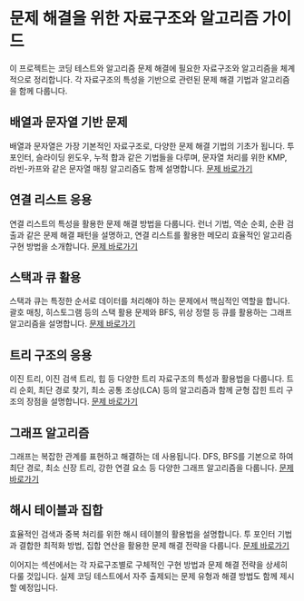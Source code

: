 # 문제 해결을 위한 자료구조와 알고리즘 가이드

이 프로젝트는 코딩 테스트와 알고리즘 문제 해결에 필요한 자료구조와 알고리즘을 체계적으로 정리합니다. 각 자료구조의 특성을 기반으로 관련된 문제 해결 기법과 알고리즘을 함께 다룹니다.

## 배열과 문자열 기반 문제
배열과 문자열은 가장 기본적인 자료구조로, 다양한 문제 해결 기법의 기초가 됩니다. 투 포인터, 슬라이딩 윈도우, 누적 합과 같은 기법들을 다루며, 문자열 처리를 위한 KMP, 라빈-카프와 같은 문자열 매칭 알고리즘도 함께 설명합니다.
[문제 바로가기](./Array_String/README.md)

## 연결 리스트 응용
연결 리스트의 특성을 활용한 문제 해결 방법을 다룹니다. 런너 기법, 역순 순회, 순환 검출과 같은 문제 해결 패턴을 설명하고, 연결 리스트를 활용한 메모리 효율적인 알고리즘 구현 방법을 소개합니다.
[문제 바로가기](./LinkedList/README.md)

## 스택과 큐 활용
스택과 큐는 특정한 순서로 데이터를 처리해야 하는 문제에서 핵심적인 역할을 합니다. 괄호 매칭, 히스토그램 등의 스택 활용 문제와 BFS, 위상 정렬 등 큐를 활용하는 그래프 알고리즘을 설명합니다.
[문제 바로가기](./Stack_Queue/README.md)

## 트리 구조의 응용
이진 트리, 이진 검색 트리, 힙 등 다양한 트리 자료구조의 특성과 활용법을 다룹니다. 트리 순회, 최단 경로 찾기, 최소 공통 조상(LCA) 등의 알고리즘과 함께 균형 잡힌 트리 구조의 장점을 설명합니다.
[문제 바로가기](./Tree/README.md)

## 그래프 알고리즘
그래프는 복잡한 관계를 표현하고 해결하는 데 사용됩니다. DFS, BFS를 기본으로 하여 최단 경로, 최소 신장 트리, 강한 연결 요소 등 다양한 그래프 알고리즘을 다룹니다.
[문제 바로가기](./Graph/README.md)

## 해시 테이블과 집합
효율적인 검색과 중복 처리를 위한 해시 테이블의 활용법을 설명합니다. 투 포인터 기법과 결합한 최적화 방법, 집합 연산을 활용한 문제 해결 전략을 다룹니다.
[문제 바로가기](./Hash_Table_Set/README.md)

이어지는 섹션에서는 각 자료구조별로 구체적인 구현 방법과 문제 해결 전략을 상세히 다룰 것입니다. 실제 코딩 테스트에서 자주 출제되는 문제 유형과 해결 방법도 함께 제시할 예정입니다.